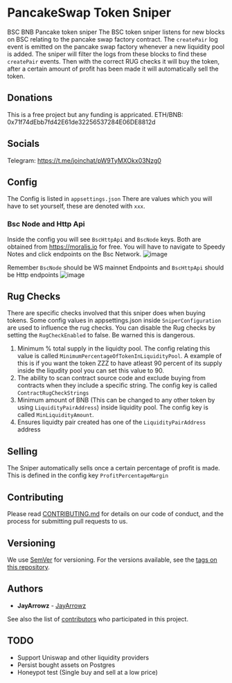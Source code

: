 # PancakeSwap Token Sniper
BSC BNB Pancake token sniper
The BSC token sniper listens for new blocks on BSC relating to the pancake swap factory contract. The `createPair` log event is emitted on the pancake swap factory whenever a new liquidity pool is added. The sniper will filter the logs from these blocks to find these `createPair` events. Then with the correct RUG checks it will buy the token, after a certain amount of profit has been made it will automatically sell the token.

## Donations
This is a free project but any funding is appricated.
ETH/BNB: 0x71f74dEbb7fd42E61de32256537284E06DE8812d

## Socials
Telegram: https://t.me/joinchat/pW9TyMXOkx03Nzg0

## Config
The Config is listed in `appsettings.json` There are values which you will have to set yourself, these are denoted with `xxx`.

### Bsc Node and Http Api
Inside the config you will see `BscHttpApi` and `BscNode` keys. 
Both are obtained from https://moralis.io for free. You will have to navigate to Speedy Notes and click endpoints on the Bsc Network.
![image](https://user-images.githubusercontent.com/49910176/131349328-cabed516-2718-4afd-97d3-e16961c7c83f.png)

Remember `BscNode` should be WS mainnet Endpoints and `BscHttpApi` should be Http endpoints
![image](https://user-images.githubusercontent.com/49910176/131349432-a4768c58-526c-407e-8cf6-547e1aacebf5.png)


## Rug Checks
There are specific checks involved that this sniper does when buying tokens. Some config values in appsettings.json inside `SniperConfiguration` are used to influence the rug checks. You can disable the Rug checks by setting the `RugCheckEnabled` to false. Be warned this is dangerous.

1. Minimum % total supply in the liquidty pool. The config relating this value is called `MinimumPercentageOfTokenInLiquidityPool`. A example of this is if you want the token ZZZ to have atleast 90 percent of its supply inside the liqudity pool you can set this value to 90.
2. The ability to scan contract source code and exclude buying from contracts when they include a specific string. The config key is called `ContractRugCheckStrings`
3. Minimum amount of BNB (This can be changed to any other token by using `LiquidityPairAddress`) inside liquidity pool. The config key is called `MinLiquidityAmount`. 
4. Ensures liquidty pair created has one of the `LiquidityPairAddress` address

## Selling
The Sniper automatically sells once a certain percentage of profit is made. This is defined in the config key `ProfitPercentageMargin`

## Contributing

Please read [CONTRIBUTING.md](https://gist.github.com/PurpleBooth/b24679402957c63ec426) for details on our code of conduct, and the process for submitting pull requests to us.

## Versioning

We use [SemVer](http://semver.org/) for versioning. For the versions available, see the [tags on this repository](https://github.com/JayArrowz/PancakeTokenSniper/tags). 

## Authors

* **JayArrowz** - [JayArrowz](https://github.com/JayArrowz)

See also the list of [contributors](https://github.com/JayArrowz/PancakeTokenSniper/contributors) who participated in this project.

## TODO
- Support Uniswap and other liquidity providers
- Persist bought assets on Postgres
- Honeypot test (Single buy and sell at a low price)
